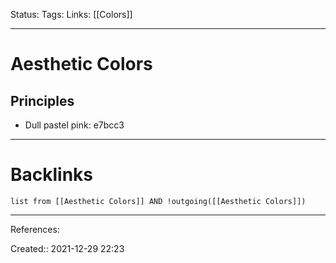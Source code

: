 Status: 
Tags: 
Links: [[Colors]]
___
# Aesthetic Colors
## Principles
- Dull pastel pink: e7bcc3
___
# Backlinks
```dataview
list from [[Aesthetic Colors]] AND !outgoing([[Aesthetic Colors]])
```
___
References:

Created:: 2021-12-29 22:23
